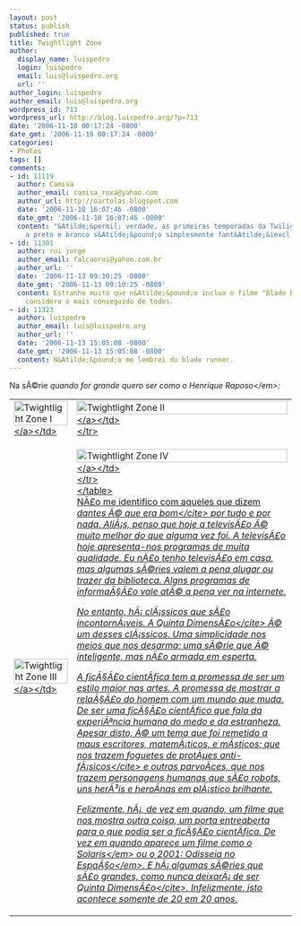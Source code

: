 ```yaml
---
layout: post
status: publish
published: true
title: Twightlight Zone
author:
  display_name: luispedro
  login: luispedro
  email: luis@luispedro.org
  url: ''
author_login: luispedro
author_email: luis@luispedro.org
wordpress_id: 713
wordpress_url: http://blog.luispedro.org/?p=713
date: '2006-11-10 00:17:24 -0800'
date_gmt: '2006-11-10 00:17:24 -0800'
categories:
- Photos
tags: []
comments:
- id: 11119
  author: Camisa
  author_email: camisa_roxa@yahoo.com
  author_url: http://oartolas.blogspot.com
  date: '2006-11-10 16:07:46 -0800'
  date_gmt: '2006-11-10 16:07:46 -0800'
  content: "&Atilde;&permil; verdade, as primeiras temporadas da Twilight Zone, ainda
    a preto e branco s&Atilde;&pound;o simplesmente fant&Atilde;&iexcl;sticas!"
- id: 11301
  author: rui jorge
  author_email: falcaorui@yahoo.com.br
  author_url: ''
  date: '2006-11-13 09:10:25 -0800'
  date_gmt: '2006-11-13 09:10:25 -0800'
  content: Estranho muito que n&Atilde;&pound;o inclua o filme "Blade Runner", que
    considero o mais conseguido de todos.
- id: 11323
  author: luispedro
  author_email: luis@luispedro.org
  author_url: ''
  date: '2006-11-13 15:05:08 -0800'
  date_gmt: '2006-11-13 15:05:08 -0800'
  content: N&Atilde;&pound;o me lembrei do blade runner.
---
```

<p>Na s&Atilde;&copy;rie <em>quando for grande quero ser como o Henrique Raposo<&#47;em>:</p>
<table width="80%" align="center">
<tr>
<td><a title="Twightlight Zone I" class="imagelink" href="http:&#47;&#47;blog.luispedro.org&#47;wp-content&#47;uploads&#47;2006&#47;11&#47;twighlight-aa.jpg"><img alt="Twightlight Zone I" id="image709" style="width: 100%" src="http:&#47;&#47;blog.luispedro.org&#47;wp-content&#47;uploads&#47;2006&#47;11&#47;twighlight-aa.jpg" &#47;><&#47;a><&#47;td></p>
<td><a title="Twightlight Zone II" class="imagelink" href="http:&#47;&#47;blog.luispedro.org&#47;wp-content&#47;uploads&#47;2006&#47;11&#47;twightlight-ab.jpg"><img style="width: 100%" alt="Twightlight Zone II" id="image710" src="http:&#47;&#47;blog.luispedro.org&#47;wp-content&#47;uploads&#47;2006&#47;11&#47;twightlight-ab.jpg" &#47;><&#47;a><&#47;td><br />
<&#47;tr></p>
<tr>
<td><a title="Twightlight Zone III" class="imagelink" href="http:&#47;&#47;blog.luispedro.org&#47;wp-content&#47;uploads&#47;2006&#47;11&#47;twightlight-ba.jpg"><img style="width: 100%" alt="Twightlight Zone III" id="image711" src="http:&#47;&#47;blog.luispedro.org&#47;wp-content&#47;uploads&#47;2006&#47;11&#47;twightlight-ba.jpg" &#47;><&#47;a><&#47;td></p>
<td><a title="Twightlight Zone IV" class="imagelink" href="http:&#47;&#47;blog.luispedro.org&#47;wp-content&#47;uploads&#47;2006&#47;11&#47;twightlight-bb.jpg"><img style="width: 100%" alt="Twightlight Zone IV" id="image712" src="http:&#47;&#47;blog.luispedro.org&#47;wp-content&#47;uploads&#47;2006&#47;11&#47;twightlight-bb.jpg" &#47;><&#47;a><&#47;td><br />
<&#47;tr><br />
<&#47;table><br />
N&Atilde;&pound;o me identifico com aqueles que dizem <cite>dantes &Atilde;&copy; que era bom<&#47;cite> por tudo e por nada. Ali&Atilde;&iexcl;s, penso que hoje a televis&Atilde;&pound;o &Atilde;&copy; muito melhor do que alguma vez foi. A televis&Atilde;&pound;o hoje apresenta-nos programas de muita qualidade. Eu n&Atilde;&pound;o tenho televis&Atilde;&pound;o em casa, mas algumas s&Atilde;&copy;ries valem a pena alugar ou trazer da biblioteca. Algns programas de informa&Atilde;&sect;&Atilde;&pound;o vale at&Atilde;&copy; a pena ver na internete.</p>
<p>No entanto, h&Atilde;&iexcl; cl&Atilde;&iexcl;ssicos que s&Atilde;&pound;o incontorn&Atilde;&iexcl;veis. A <cite>Quinta Dimens&Atilde;&pound;o<&#47;cite> &Atilde;&copy; um desses cl&Atilde;&iexcl;ssicos. Uma simplicidade nos meios que nos desarma; uma s&Atilde;&copy;rie que &Atilde;&copy; inteligente, mas n&Atilde;&pound;o armada em esperta.</p>
<p>A fic&Atilde;&sect;&Atilde;&pound;o cient&Atilde;&shy;fica tem a promessa de ser um estilo maior nas artes. A promessa de mostrar a rela&Atilde;&sect;&Atilde;&pound;o do homem com um mundo que muda. De ser uma fic&Atilde;&sect;&Atilde;&pound;o cient&Atilde;&shy;fico que fala da experi&Atilde;&ordf;ncia humana do medo e da estranheza. Apesar disto, &Atilde;&copy; um tema que foi remetido a maus escritores, matem&Atilde;&iexcl;ticos, e m&Atilde;&shy;sticos; que nos trazem <cite>foguetes de prot&Atilde;&micro;es anti-f&Atilde;&iexcl;sicos<&#47;cite> e outras parvo&Atilde;&shy;ces, que nos trazem personagens humanas que s&Atilde;&pound;o robots, uns her&Atilde;&sup3;is e hero&Atilde;&shy;nas em pl&Atilde;&iexcl;stico brilhante.</p>
<p>Felizmente, h&Atilde;&iexcl;, de vez em quando, um filme que nos mostra outra coisa, um porta entreaberta para o que podia ser a fic&Atilde;&sect;&Atilde;&pound;o cient&Atilde;&shy;fica. De vez em quando aparece um filme como o <em>Solaris<&#47;em> ou o <em>2001: Odisseia no Espa&Atilde;&sect;o<&#47;em>. E h&Atilde;&iexcl; algumas s&Atilde;&copy;ries que s&Atilde;&pound;o grandes, como nunca deixar&Atilde;&iexcl; de ser <cite>Quinta Dimens&Atilde;&pound;o<&#47;cite>. Infelizmente, isto acontece somente de 20 em 20 anos.</p>
